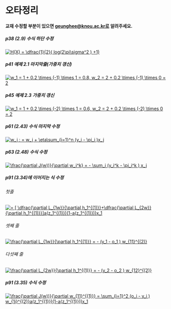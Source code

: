 # 오타정리 

#### 교재 수정할 부분이 있으면 geunghee@knou.ac.kr로 알려주세요.

##### p38 (2.9) 수식 하단 수정

<a href="https://www.codecogs.com/eqnedit.php?latex=H(X)&space;=&space;\dfrac{1}{2}(&space;log(2\pi\sigma^2&space;)&space;&plus;1)" target="_blank"><img src="https://latex.codecogs.com/gif.latex?H(X)&space;=&space;\dfrac{1}{2}(&space;log(2\pi\sigma^2&space;)&space;&plus;1)" title="H(X) = \dfrac{1}{2}( log(2\pi\sigma^2 ) +1)" /></a>

##### p41 예제 2.1 마지막줄(가중치 갱신)

<a href="https://www.codecogs.com/eqnedit.php?latex=w_1&space;=&space;1&space;&plus;&space;0.2&space;\times&space;(-1)&space;\times&space;1&space;=&space;0.8,&space;w_2&space;=&space;2&space;&plus;&space;0.2&space;\times&space;(-1)&space;\times&space;0&space;=&space;2" target="_blank"><img src="https://latex.codecogs.com/gif.latex?w_1&space;=&space;1&space;&plus;&space;0.2&space;\times&space;(-1)&space;\times&space;1&space;=&space;0.8,&space;w_2&space;=&space;2&space;&plus;&space;0.2&space;\times&space;(-1)&space;\times&space;0&space;=&space;2" title="w_1 = 1 + 0.2 \times (-1) \times 1 = 0.8, w_2 = 2 + 0.2 \times (-1) \times 0 = 2" /></a>

##### p45 예제 2.3 가중치 갱신

<a href="https://www.codecogs.com/eqnedit.php?latex=w_1&space;=&space;1&space;&plus;&space;0.2&space;\times&space;(-2)&space;\times&space;1&space;=&space;0.6,&space;w_2&space;=&space;2&space;&plus;&space;0.2&space;\times&space;(-2)&space;\times&space;0&space;=&space;2" target="_blank"><img src="https://latex.codecogs.com/gif.latex?w_1&space;=&space;1&space;&plus;&space;0.2&space;\times&space;(-2)&space;\times&space;1&space;=&space;0.6,&space;w_2&space;=&space;2&space;&plus;&space;0.2&space;\times&space;(-2)&space;\times&space;0&space;=&space;2" title="w_1 = 1 + 0.2 \times (-2) \times 1 = 0.6, w_2 = 2 + 0.2 \times (-2) \times 0 = 2" /></a>

##### p61 (2.43) 수식 마지막 수정

<a href="https://www.codecogs.com/eqnedit.php?latex=w_j&space;:&space;=&space;w_j&space;&plus;&space;\eta\sum_{i=1}^n&space;(y_i&space;-&space;\pi_i&space;)x_j" target="_blank"><img src="https://latex.codecogs.com/gif.latex?w_j&space;:&space;=&space;w_j&space;&plus;&space;\eta\sum_{i=1}^n&space;(y_i&space;-&space;\pi_i&space;)x_j" title="w_j : = w_j + \eta\sum_{i=1}^n (y_i - \pi_i )x_j" /></a>

##### p63 (2.48) 수식 수정

<a href="https://www.codecogs.com/eqnedit.php?latex=\frac{\partial&space;J(w)}{\partial&space;w_j^k}&space;=&space;-&space;\sum_i&space;(y_i^k&space;-&space;\pi_i^k&space;)&space;x_j" target="_blank"><img src="https://latex.codecogs.com/gif.latex?\frac{\partial&space;J(w)}{\partial&space;w_j^k}&space;=&space;-&space;\sum_i&space;(y_i^k&space;-&space;\pi_i^k&space;)&space;x_j" title="\frac{\partial J(w))}{\partial w_j^k} = - \sum_i (y_i^k - \pi_i^k ) x_j" /></a>

##### p91 (3.34)에 이어지는 식 수정

###### 첫줄

<a href="https://www.codecogs.com/eqnedit.php?latex==&space;[&space;\dfrac{\partial&space;L_{1w}}{\partial&space;h_1^{(1)}}&plus;\dfrac{\partial&space;L_{2w}}{\partial&space;h_1^{(1)}}]a(z_1^{(1)})(1-a(z_1^{(1)}))x_1" target="_blank"><img src="https://latex.codecogs.com/gif.latex?=&space;[&space;\dfrac{\partial&space;L_{1w}}{\partial&space;h_1^{(1)}}&plus;\dfrac{\partial&space;L_{2w}}{\partial&space;h_1^{(1)}}]a(z_1^{(1)})(1-a(z_1^{(1)}))x_1" title="= [ \dfrac{\partial L_{1w}}{\partial h_1^{(1)}}+\dfrac{\partial L_{2w}}{\partial h_1^{(1)}}]a(z_1^{(1)})(1-a(z_1^{(1)}))x_1" /></a>

###### 셋째 줄

<a href="https://www.codecogs.com/eqnedit.php?latex=\frac{\partial&space;L_{1w}}{\partial&space;h_1^{(1)}}&space;=&space;-&space;(y_1&space;-&space;o_1&space;)&space;w_{11}^{(2)}" target="_blank"><img src="https://latex.codecogs.com/gif.latex?\frac{\partial&space;L_{1w}}{\partial&space;h_1^{(1)}}&space;=&space;-&space;(y_1&space;-&space;o_1&space;)&space;w_{11}^{(2)}" title="\frac{\partial L_{1w}}{\partial h_1^{(1)}} = - (y_1 - o_1 ) w_{11}^{(2)}" /></a>

###### 다섯째 줄

<a href="https://www.codecogs.com/eqnedit.php?latex=\frac{\partial&space;L_{2w}}{\partial&space;h_1^{(1)}}&space;=&space;-&space;(y_2&space;-&space;o_2&space;)&space;w_{12}^{(2)}" target="_blank"><img src="https://latex.codecogs.com/gif.latex?\frac{\partial&space;L_{2w}}{\partial&space;h_1^{(1)}}&space;=&space;-&space;(y_2&space;-&space;o_2&space;)&space;w_{12}^{(2)}" title="\frac{\partial L_{2w}}{\partial h_1^{(1)}} = - (y_2 - o_2 ) w_{12}^{(2)}" /></a>

##### p91 (3.35) 수식 수정

<a href="https://www.codecogs.com/eqnedit.php?latex=\frac{\partial&space;J(w))}{\partial&space;w_{11}^{(1)}}&space;=&space;\sum_{i=1}^2&space;(o_i&space;-&space;y_i&space;)&space;w_{1i}^{(2)}a(z_1^{(1)})(1-a(z_1^{(1)}))x_1" target="_blank"><img src="https://latex.codecogs.com/gif.latex?\frac{\partial&space;J(w))}{\partial&space;w_{11}^{(1)}}&space;=&space;\sum_{i=1}^2&space;(o_i&space;-&space;y_i&space;)&space;w_{1i}^{(2)}a(z_1^{(1)})(1-a(z_1^{(1)}))x_1" title="\frac{\partial J(w))}{\partial w_{11}^{(1)}} = \sum_{i=1}^2 (o_i - y_i ) w_{1i}^{(2)}a(z_1^{(1)})(1-a(z_1^{(1)}))x_1" /></a>
